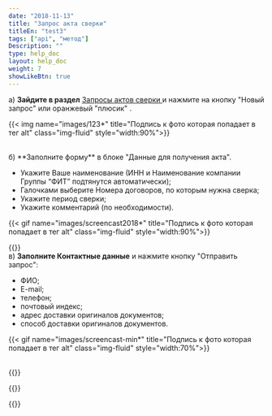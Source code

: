 ```yaml
---
date: "2018-11-13"
title: "Запрос акта сверки"
titleEn: "test3"
tags: ["api", "метод"]
Description: ""
type: help_doc
layout: help_doc
weight: 7
showLikeBtn: true
---
```


а) **Зайдите в раздел** <a href="https://my.fesco.com/archive/reconciliation-report-requests" target="_blank">Запросы актов сверки </a> и нажмите на кнопку "Новый запрос" или оранжевый "плюсик" .

{{< img name="images/123*" title="Подпись к фото которая попадает в тег alt" class="img-fluid" style="width:90%">}} 

<br/>
б) **Заполните форму** в блоке "Данные для получения акта".
<br/>

* Укажите Ваше наименование (ИНН и Наименование компании Группы “ФИТ” подтянутся автоматически);
* Галочками выберите Номера договоров, по которым нужна сверка;
* Укажите период сверки;
* Укажите комментарий (по необходимости). 

{{< gif name="images/screencast2018*" title="Подпись к фото которая попадает в тег alt" class="img-fluid" style="width:90%">}}

{{<alert icon="info-circle" color="alert1-light" text="В случае необходимости предварительной сверки (обмен документами по электронной почте без последующей отправки оригиналов документов) – пожалуйста, укажите соответствующий комментарий." close="false">}}
<br/>
в) **Заполните Контактные данные** и нажмите кнопку "Отправить запрос":

* ФИО;
* E-mail;
* телефон;
* почтовый индекс; 
* адрес доставки оригиналов документов;
* способ доставки оригиналов документов.

{{< gif name="images/screencast-min*" title="Подпись к фото которая попадает в тег alt" class="img-fluid" style="width:70%">}}

<br/>
{{<alert icon="info-circle" color="alert1-light" text="Контактные данные нужны для оперативного решения вопросов в процессе проведения сверки бухгалтерией." close="false">}}

{{<alert icon="clock-o" color="alert11-light" text="Среднее время обработки запроса на предоставление акта сверки по закрытым периодам — 3 рабочих дня. Акты сверок по отчетному периоду (предыдущий месяц) предоставляются не ранее 7-го рабочего дня месяца следующим за отчетным" close="false">}}

{{<alert icon="exclamation-triangle" color="alert6-light" text="Если вы не получили документ по e-mail в течение 5 рабочих дней — пожалуйста, свяжитесь с нами повторно." close="false">}}


